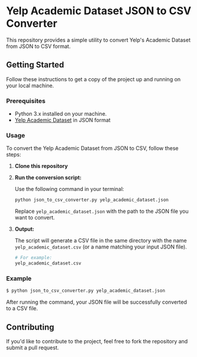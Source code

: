 
# Yelp Academic Dataset JSON to CSV Converter

This repository provides a simple utility to convert Yelp's Academic Dataset from JSON to CSV format. 

## Getting Started

Follow these instructions to get a copy of the project up and running on your local machine.

### Prerequisites

- Python 3.x installed on your machine.
- [Yelp Academic Dataset](https://www.yelp.com/dataset/documentation/main) in JSON format

### Usage

To convert the Yelp Academic Dataset from JSON to CSV, follow these steps:

1. **Clone this repository**

2. **Run the conversion script:**

   Use the following command in your terminal:

   ```bash
   python json_to_csv_converter.py yelp_academic_dataset.json
   ```

   Replace `yelp_academic_dataset.json` with the path to the JSON file you want to convert.

3. **Output:**

   The script will generate a CSV file in the same directory with the name `yelp_academic_dataset.csv` (or a name matching your input JSON file).

   ```bash
   # For example:
   yelp_academic_dataset.csv
   ```

### Example

```bash
$ python json_to_csv_converter.py yelp_academic_dataset.json
```

After running the command, your JSON file will be successfully converted to a CSV file.

## Contributing

If you'd like to contribute to the project, feel free to fork the repository and submit a pull request.

